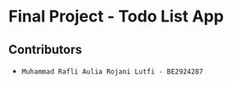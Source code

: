 # **Final Project - Todo List App**

## Contributors

- `Muhammad Rafli Aulia Rojani Lutfi - BE2924287`

